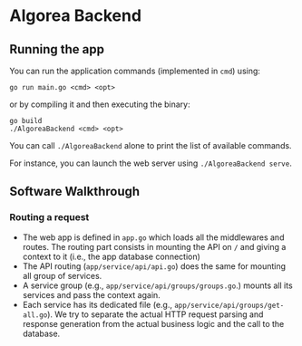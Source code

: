 # Algorea Backend

## Running the app

You can run the application commands (implemented in `cmd`) using:
```
go run main.go <cmd> <opt>
```
or by compiling it and then executing the binary:
```
go build
./AlgoreaBackend <cmd> <opt>
```

You can call `./AlgoreaBackend` alone to print the list of available commands.

For instance, you can launch the web server using `./AlgoreaBackend serve`.

## Software Walkthrough

### Routing a request

* The web app is defined in `app.go` which loads all the middlewares and routes. The routing part consists in mounting the API on `/` and giving a context to it (i.e., the app database connection)
* The API routing (`app/service/api/api.go`) does the same for mounting all group of services.
* A service group (e.g., `app/service/api/groups/groups.go`.) mounts all its services and pass the context again.
* Each service has its dedicated file (e.g., `app/service/api/groups/get-all.go`). We try to separate the actual HTTP request parsing and response generation from the actual business logic and the call to the database.
